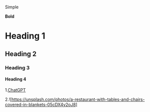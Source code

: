 Simple


__Bold__
# Heading 1
## Heading 2
### Heading 3
#### Heading 4

1.[ChatGPT](https://chatgpt.com/)

2.![https://unsplash.com/photos/a-restaurant-with-tables-and-chairs-covered-in-blankets-05cDX4y2oJ8]

